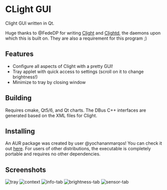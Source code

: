 # CLight GUI

Clight GUI written in Qt.

Huge thanks to @FedeDP for writing [Clight](https://github.com/FedeDP/Clight) and [Clightd](https://github.com/FedeDP/Clightd/), the daemons upon which this is built on. They are also a requirement for this program ;)

## Features
- Configure all aspects of Clight with a pretty GUI!
- Tray applet with quick access to settings (scroll on it to change brightness!)
- Minimize to tray by closing window

## Building
Requires cmake, Qt5/6, and Qt charts. The DBus C++ interfaces are generated based on the XML files for Clight.

## Installing
An AUR package was created by user @yochananmarqos! You can check it out [here](https://aur.archlinux.org/packages/clight-gui-git/). For users of other distributions, the executable is completely portable and requires no other dependencies.

## Screenshots
![tray](https://raw.githubusercontent.com/nullobsi/clight-gui/main/screenshots/tray.png)
![context](https://raw.githubusercontent.com/nullobsi/clight-gui/main/screenshots/context.png)
![info-tab](https://raw.githubusercontent.com/nullobsi/clight-gui/main/screenshots/info-tab.png)
![brightness-tab](https://github.com/nullobsi/clight-gui/blob/main/screenshots/brightness-tab.png)
![sensor-tab](https://raw.githubusercontent.com/nullobsi/clight-gui/main/screenshots/sensor-tab.png)